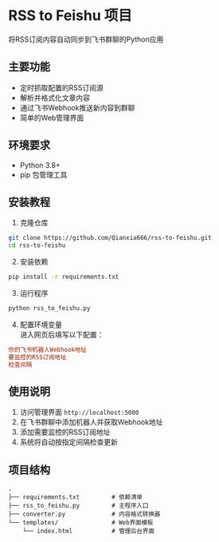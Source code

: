 # RSS to Feishu 项目

将RSS订阅内容自动同步到飞书群聊的Python应用

## 主要功能

- 定时抓取配置的RSS订阅源
- 解析并格式化文章内容
- 通过飞书Webhook推送新内容到群聊
- 简单的Web管理界面

## 环境要求

- Python 3.8+
- pip 包管理工具

## 安装教程

1. 克隆仓库
```bash
git clone https://github.com/Qianxia666/rss-to-feishu.git
cd rss-to-feishu
```

2. 安装依赖
```bash
pip install -r requirements.txt
```

3. 运行程序
```bash
python rss_to_feishu.py
```


4. 配置环境变量  
进入网页后填写以下配置：
```ini
你的飞书机器人Webhook地址
要监控的RSS订阅地址
检查间隔
```

## 使用说明

1. 访问管理界面 `http://localhost:5000`
2. 在飞书群聊中添加机器人并获取Webhook地址
3. 添加需要监控的RSS订阅地址
4. 系统将自动按指定间隔检查更新

## 项目结构
```
.
├── requirements.txt         # 依赖清单
├── rss_to_feishu.py         # 主程序入口
├── converter.py             # 内容格式转换器
└── templates/               # Web界面模板
    └── index.html           # 管理后台界面
```

